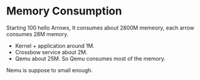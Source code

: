 # Memory Consumption
Starting 100 hello Arrows, It consumes about 2800M memeory, each arrow consumes 28M memory.
- Kernel + application around 1M.
- Crossbow service about 2M.
- Qemu about 25M.
So Qemu consumes most of the memory.

Nemu is suppose to small enough.  
